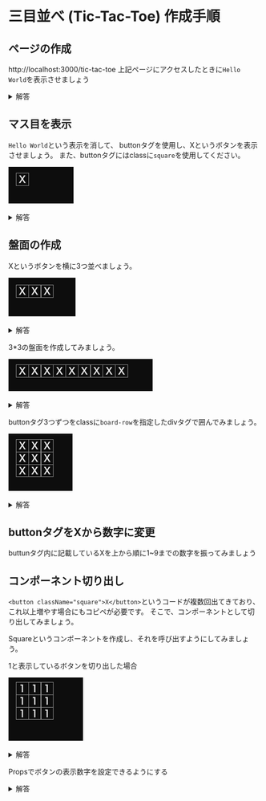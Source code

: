 # 三目並べ (Tic-Tac-Toe) 作成手順

## ページの作成
http://localhost:3000/tic-tac-toe
上記ページにアクセスしたときに`Hello World`を表示させましょう

<details>
<summary>解答</summary>

```
export default function TicTacToe() {
  return (
    <span>Hello World</span>
  );
}
```
</details>

<!-- TODO -->
<!-- Nextの新規ページ作成方法の説明 -->

## マス目を表示
`Hello World`という表示を消して、
buttonタグを使用し、Xというボタンを表示させましょう。
また、buttonタグにはclassに`square`を使用してください。

![マス目の表示](< 2.png>)

<details>
<summary>解答</summary>

```
export default function TicTacToe() {
  return (
    <button className="square">X</button>
  );
}
```
</details>

## 盤面の作成
Xというボタンを横に3つ並べましょう。

![ボタンを3つ並べる](< 3-1.png>)

<details>
<summary>解答</summary>

```
export default function TicTacToe() {
  return (
    <>
      <button className="square">X</button>
      <button className="square">X</button>
      <button className="square">X</button>
    </>
  );
}
```
</details>

3*3の盤面を作成してみましょう。

![3*3盤面](< 3-2.png>)

<details>
<summary>解答</summary>

```
export default function TicTacToe() {
  return (
    <>
      <button className="square">X</button>
      <button className="square">X</button>
      <button className="square">X</button>
      <button className="square">X</button>
      <button className="square">X</button>
      <button className="square">X</button>
      <button className="square">X</button>
      <button className="square">X</button>
      <button className="square">X</button>
    </>
  );
}


```
</details>


buttonタグ3つずつをclassに`board-row`を指定したdivタグで囲んでみましょう。

![alt text](< 3-3.png>)

<details>
<summary>解答</summary>

```
export default function TicTacToe() {
  return (
    <>
      <div className="board-row">
        <button className="square">X</button>
        <button className="square">X</button>
        <button className="square">X</button>
      </div>
      <div className="board-row">
        <button className="square">X</button>
        <button className="square">X</button>
        <button className="square">X</button>
      </div>
      <div className="board-row">
        <button className="square">X</button>
        <button className="square">X</button>
        <button className="square">X</button>
      </div>
    </>
  );
}

```
</details>

## buttonタグをXから数字に変更
buttunタグ内に記載しているXを上から順に1~9までの数字を振ってみましょう


## コンポーネント切り出し
`<button className="square">X</button>`というコードが複数回出てきており、
これ以上増やす場合にもコピペが必要です。
そこで、コンポーネントとして切り出してみましょう。

Squareというコンポーネントを作成し、それを呼び出すようにしてみましょう。

1と表示しているボタンを切り出した場合

![コンポーネント切り出し](< 4-1.png>)

<details>
<summary>解答</summary>

src/components/Square/index.tsx
```
export function Square() {
  return <button className="square">1</button>;
}
```

src/app/tic-tac-toe/page.tsx
```
import { Square } from "@/components/Square";

export default function TicTacToe() {
  return (
    <>
      <div className="board-row">
        <Square />
        <Square />
        <Square />
      </div>
      <div className="board-row">
        <Square />
        <Square />
        <Square />
      </div>
      <div className="board-row">
        <Square />
        <Square />
        <Square />
      </div>
    </>
  );
}
```
</details>

Propsでボタンの表示数字を設定できるようにする

<details>
<summary>解答</summary>

src/components/Square/index.tsx
```
type Props = {
  value: string;
};

export function Square({ value }: Props) {
  return <button className="square">{value}</button>;
}
```

src/app/tic-tac-toe/page.tsx
```
import { Square } from "@/components/Square";

export default function TicTacToe() {
  return (
    <>
      <div className="board-row">
        <Square value="1" />
        <Square value="2" />
        <Square value="3" />
      </div>
      <div className="board-row">
        <Square value="4" />
        <Square value="5" />
        <Square value="6" />
      </div>
      <div className="board-row">
        <Square value="7" />
        <Square value="8" />
        <Square value="9" />
      </div>
    </>
  );
}

```
</details>

